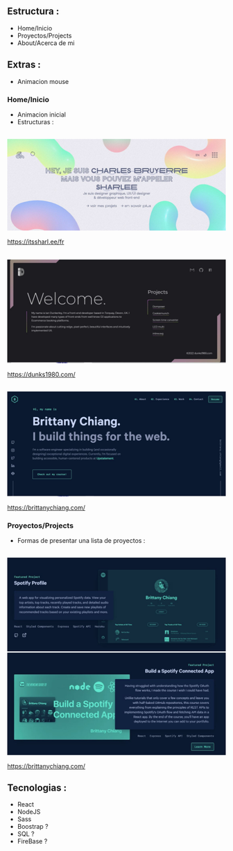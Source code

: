

## Estructura : 

- Home/Inicio 
- Proyectos/Projects
- About/Acerca de mi 

## Extras  :

- Animacion mouse 

### **Home/Inicio**

- Animacion inicial 
- Estructuras :

<br/>

<img src='./Captura.JPG'>

<br/>

<a href='https://itssharl.ee/fr'>https://itssharl.ee/fr</a>

<br/>

<img src='./Captura2.JPG'>

<br/>

<a href='https://dunks1980.com/'>https://dunks1980.com/</a>

<br/>


<img src='./Captura3.JPG'>

<br/>

<a href='https://brittanychiang.com/'>https://brittanychiang.com/</a>


### **Proyectos/Projects**

- Formas de presentar una lista de proyectos :

<br/>


<img src='./Captura4.JPG'>

<br/>

<img src='./Captura5.JPG'>

<br/>

<a href='https://brittanychiang.com/'>https://brittanychiang.com/</a>

## Tecnologias :

- React 
- NodeJS
- Sass 
- Boostrap ? 
- SQL ? 
- FireBase ? 

